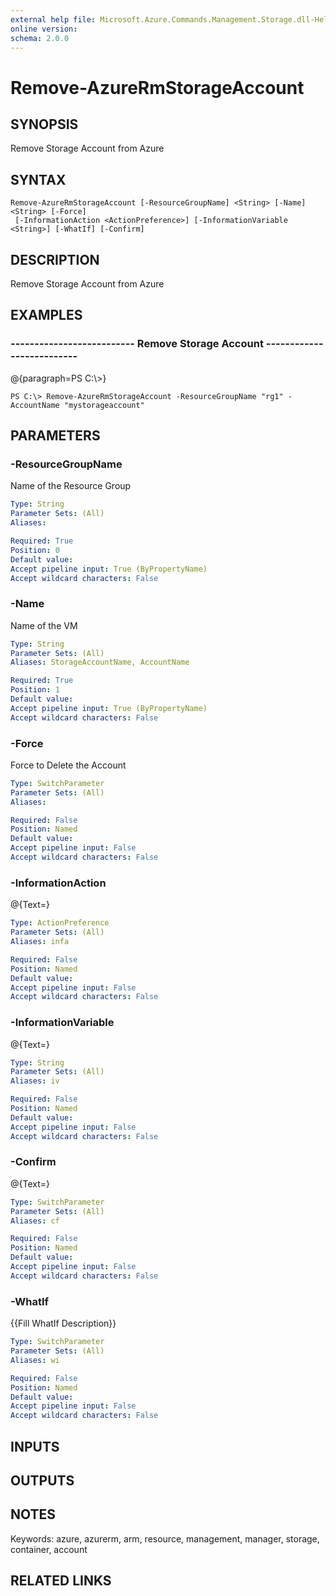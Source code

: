 ```yaml
---
external help file: Microsoft.Azure.Commands.Management.Storage.dll-Help.xml
online version: 
schema: 2.0.0
---
```


# Remove-AzureRmStorageAccount
## SYNOPSIS
Remove Storage Account from Azure

## SYNTAX

```
Remove-AzureRmStorageAccount [-ResourceGroupName] <String> [-Name] <String> [-Force]
 [-InformationAction <ActionPreference>] [-InformationVariable <String>] [-WhatIf] [-Confirm]
```

## DESCRIPTION
Remove Storage Account from Azure

## EXAMPLES

### --------------------------  Remove Storage Account  --------------------------
@{paragraph=PS C:\\\>}

```
PS C:\> Remove-AzureRmStorageAccount -ResourceGroupName "rg1" -AccountName "mystorageaccount"
```

## PARAMETERS

### -ResourceGroupName
Name of the Resource Group

```yaml
Type: String
Parameter Sets: (All)
Aliases: 

Required: True
Position: 0
Default value: 
Accept pipeline input: True (ByPropertyName)
Accept wildcard characters: False
```

### -Name
Name of the VM

```yaml
Type: String
Parameter Sets: (All)
Aliases: StorageAccountName, AccountName

Required: True
Position: 1
Default value: 
Accept pipeline input: True (ByPropertyName)
Accept wildcard characters: False
```

### -Force
Force to Delete the Account

```yaml
Type: SwitchParameter
Parameter Sets: (All)
Aliases: 

Required: False
Position: Named
Default value: 
Accept pipeline input: False
Accept wildcard characters: False
```

### -InformationAction
@{Text=}

```yaml
Type: ActionPreference
Parameter Sets: (All)
Aliases: infa

Required: False
Position: Named
Default value: 
Accept pipeline input: False
Accept wildcard characters: False
```

### -InformationVariable
@{Text=}

```yaml
Type: String
Parameter Sets: (All)
Aliases: iv

Required: False
Position: Named
Default value: 
Accept pipeline input: False
Accept wildcard characters: False
```

### -Confirm
@{Text=}

```yaml
Type: SwitchParameter
Parameter Sets: (All)
Aliases: cf

Required: False
Position: Named
Default value: 
Accept pipeline input: False
Accept wildcard characters: False
```

### -WhatIf
{{Fill WhatIf Description}}

```yaml
Type: SwitchParameter
Parameter Sets: (All)
Aliases: wi

Required: False
Position: Named
Default value: 
Accept pipeline input: False
Accept wildcard characters: False
```

## INPUTS

## OUTPUTS

## NOTES
Keywords: azure, azurerm, arm, resource, management, manager, storage, container, account

## RELATED LINKS

